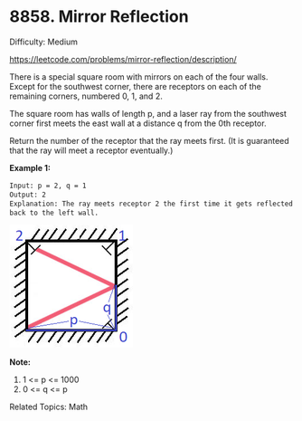 # 8858. Mirror Reflection

Difficulty: Medium

https://leetcode.com/problems/mirror-reflection/description/

There is a special square room with mirrors on each of the four walls.  Except for the southwest corner, there are receptors on each of the remaining corners, numbered 0, 1, and 2.

The square room has walls of length p, and a laser ray from the southwest corner first meets the east wall at a distance q from the 0th receptor.

Return the number of the receptor that the ray meets first.  (It is guaranteed that the ray will meet a receptor eventually.)

**Example 1:**
```
Input: p = 2, q = 1
Output: 2
Explanation: The ray meets receptor 2 the first time it gets reflected back to the left wall.
```
![alt text](reflection.png)

**Note:**

1. 1 <= p <= 1000
2. 0 <= q <= p

Related Topics: Math
